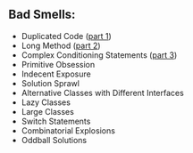 ## Bad Smells:
- Duplicated Code ([part 1](https://github.com/wafibismail/refactoring-practice/blob/master/part01-duplicated_code.md))
- Long Method ([part 2](https://github.com/wafibismail/refactoring-practice/blob/master/part02-long_method.md))
- Complex Conditioning Statements ([part 3](https://github.com/wafibismail/refactoring-practice/blob/master/part03-complex_conditioning_statements.md))
- Primitive Obsession
- Indecent Exposure
- Solution Sprawl
- Alternative Classes with Different Interfaces
- Lazy Classes
- Large Classes
- Switch Statements
- Combinatorial Explosions
- Oddball Solutions